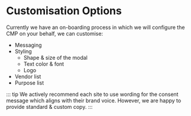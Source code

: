 # Customisation Options

Currently we have an on-boarding process in which we will configure the CMP on your behalf, we can customise:
- Messaging
- Styling
    - Shape & size of the modal
    - Text color & font
    - Logo
- Vendor list
- Purpose list

::: tip 
We actively recommend each site to use wording for the consent message which aligns with their brand voice. However, we are happy to provide standard & custom copy. 
::: 